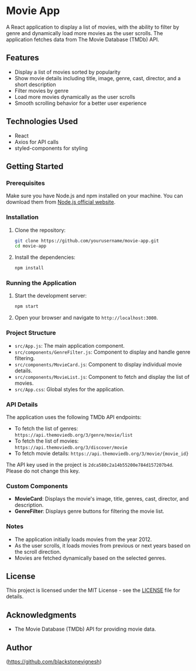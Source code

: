 # Movie App

A React application to display a list of movies, with the ability to filter by genre and dynamically load more movies as the user scrolls. The application fetches data from The Movie Database (TMDb) API.

## Features

- Display a list of movies sorted by popularity
- Show movie details including title, image, genre, cast, director, and a short description
- Filter movies by genre
- Load more movies dynamically as the user scrolls
- Smooth scrolling behavior for a better user experience

## Technologies Used

- React
- Axios for API calls
- styled-components for styling

## Getting Started

### Prerequisites

Make sure you have Node.js and npm installed on your machine. You can download them from [Node.js official website](https://nodejs.org/).

### Installation

1. Clone the repository:

    ```bash
    git clone https://github.com/yourusername/movie-app.git
    cd movie-app
    ```

2. Install the dependencies:

    ```bash
    npm install
    ```

### Running the Application

1. Start the development server:

    ```bash
    npm start
    ```

2. Open your browser and navigate to `http://localhost:3000`.

### Project Structure

- `src/App.js`: The main application component.
- `src/components/GenreFilter.js`: Component to display and handle genre filtering.
- `src/components/MovieCard.js`: Component to display individual movie details.
- `src/components/MovieList.js`: Component to fetch and display the list of movies.
- `src/App.css`: Global styles for the application.

### API Details

The application uses the following TMDb API endpoints:

- To fetch the list of genres: `https://api.themoviedb.org/3/genre/movie/list`
- To fetch the list of movies: `https://api.themoviedb.org/3/discover/movie`
- To fetch movie details: `https://api.themoviedb.org/3/movie/{movie_id}`

The API key used in the project is `2dca580c2a14b55200e784d157207b4d`. Please do not change this key.

### Custom Components

- **MovieCard**: Displays the movie's image, title, genres, cast, director, and description.
- **GenreFilter**: Displays genre buttons for filtering the movie list.

### Notes

- The application initially loads movies from the year 2012.
- As the user scrolls, it loads movies from previous or next years based on the scroll direction.
- Movies are fetched dynamically based on the selected genres.

## License

This project is licensed under the MIT License - see the [LICENSE](LICENSE) file for details.

## Acknowledgments

- The Movie Database (TMDb) API for providing movie data.

## Author

(https://github.com/blackstonevignesh)

